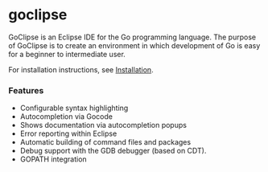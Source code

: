 goclipse
========

GoClipse is an Eclipse IDE for the Go programming language. The purpose of GoClipse is to create an environment in which development of Go is easy for a beginner to intermediate user.

For installation instructions, see [Installation](Installation.md).

### Features
- Configurable syntax highlighting
- Autocompletion via Gocode
- Shows documentation via autocompletion popups
- Error reporting within Eclipse
- Automatic building of command files and packages
- Debug support with the GDB debugger (based on CDT).
- GOPATH integration
